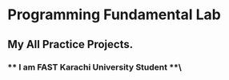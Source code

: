 # Programming Fundamental Lab
## My All Practice Projects.
### ** I am FAST Karachi University Student **\
